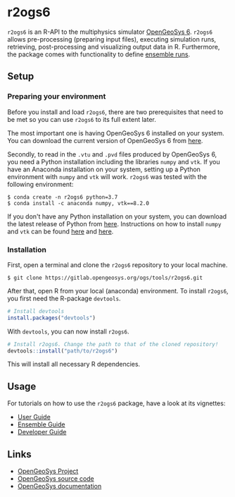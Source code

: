 # r2ogs6

`r2ogs6` is an R-API to the multiphysics simulator [OpenGeoSys 6](https://gitlab.opengeosys.org/ogs/ogs).
`r2ogs6` allows pre-processing (preparing input files), executing simulation runs, retrieving, post-processing and visualizing output data in R.
Furthermore, the package comes with functionality to define [ensemble runs](vignettes/ensemble_workflow_vignette.Rmd).

## Setup

### Preparing your environment

Before you install and load `r2ogs6`, there are two prerequisites that need to be met so you can use `r2ogs6` to its full extent later.

The most important one is having OpenGeoSys 6 installed on your system. You can download the current version of OpenGeoSys 6 from [here](https://www.opengeosys.org/releases/). 

Secondly, to read in the `.vtu` and `.pvd` files produced by OpenGeoSys 6, you need a Python installation including the libraries `numpy` and `vtk`. If you have an Anaconda installation on your system, setting up a Python environment with `numpy` and `vtk` will work. `r2ogs6` was tested with the following environment:

```
$ conda create -n r2ogs6 python=3.7
$ conda install -c anaconda numpy, vtk==8.2.0
```

If you don't have any Python installation on your system, you can download the latest release of Python from [here](https://www.python.org/downloads/). Instructions on how to install `numpy` and `vtk` can be found [here](https://numpy.org/install/) and  [here](https://pypi.org/project/vtk/).


### Installation

First, open a terminal and clone the `r2ogs6` repository to your local machine.

```
$ git clone https://gitlab.opengeosys.org/ogs/tools/r2ogs6.git
```

After that, open R from your local (anaconda) environment.
To install `r2ogs6`, you first need the R-package `devtools`.

```r
# Install devtools
install.packages("devtools")
```

With `devtools`, you can now install `r2ogs6`.

```r
# Install r2ogs6. Change the path to that of the cloned repository!
devtools::install("path/to/r2ogs6")
```

This will install all necessary R dependencies.

## Usage

For tutorials on how to use the `r2ogs6` package, have a look at its vignettes:

* [User Guide](vignettes/user_workflow_vignette.Rmd) 
* [Ensemble Guide](vignettes/ensemble_workflow_vignette.Rmd)
* [Developer Guide](vignettes/dev_workflow_vignette.Rmd)

## Links

* [OpenGeoSys Project](https://www.opengeosys.org/)
* [OpenGeoSys source code](https://gitlab.opengeosys.org/ogs/ogs)
* [OpenGeoSys documentation](https://www.opengeosys.org/docs/)
